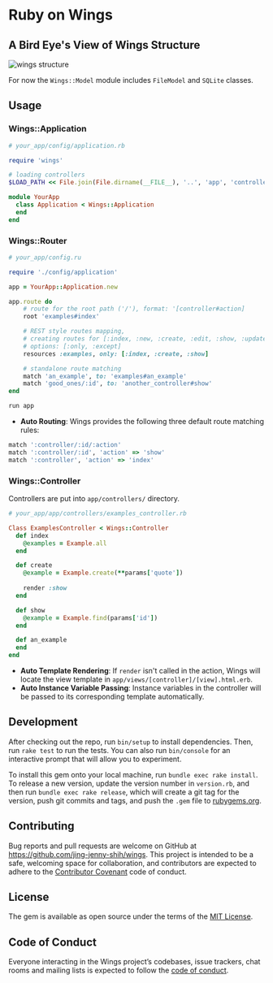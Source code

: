 # Ruby on Wings

## A Bird Eye's View of Wings Structure
![wings structure](https://user-images.githubusercontent.com/43872616/64002900-bd3f5a00-cb3d-11e9-9e6a-d22202389b2d.png)

For now the `Wings::Model` module includes `FileModel` and `SQLite` classes.

## Usage
### Wings::Application

```ruby
# your_app/config/application.rb

require 'wings'

# loading controllers
$LOAD_PATH << File.join(File.dirname(__FILE__), '..', 'app', 'controllers')

module YourApp
  class Application < Wings::Application
  end
end
```

### Wings::Router

```ruby
# your_app/config.ru

require './config/application'

app = YourApp::Application.new

app.route do
    # route for the root path ('/'), format: '[controller#action]
    root 'examples#index'

    # REST style routes mapping, 
    # creating routes for [:index, :new, :create, :edit, :show, :update, :destroy]
    # options: [:only, :except]
    resources :examples, only: [:index, :create, :show]

    # standalone route matching 
    match 'an_example', to: 'examples#an_example'
    match 'good_ones/:id', to: 'another_controller#show'
end

run app
```
- **Auto Routing**: Wings provides the following three default route matching rules:

```ruby
match ':controller/:id/:action'
match ':controller/:id', 'action' => 'show' 
match ':controller', 'action' => 'index'
```
### Wings::Controller
Controllers are put into `app/controllers/` directory.

```ruby
# your_app/app/controllers/examples_controller.rb

Class ExamplesController < Wings::Controller
  def index
    @examples = Example.all
  end

  def create
    @example = Example.create(**params['quote'])
    
    render :show
  end

  def show
    @example = Example.find(params['id'])
  end

  def an_example
  end
end
```

- **Auto Template Rendering**: If `render` isn't called in the action, Wings will locate the view template in `app/views/[controller]/[view].html.erb`.
- **Auto Instance Variable Passing**: Instance variables in the controller will be passed to its corresponding template automatically.


## Development

After checking out the repo, run `bin/setup` to install dependencies. Then, run `rake test` to run the tests. You can also run `bin/console` for an interactive prompt that will allow you to experiment.

To install this gem onto your local machine, run `bundle exec rake install`. To release a new version, update the version number in `version.rb`, and then run `bundle exec rake release`, which will create a git tag for the version, push git commits and tags, and push the `.gem` file to [rubygems.org](https://rubygems.org).

## Contributing

Bug reports and pull requests are welcome on GitHub at https://github.com/jing-jenny-shih/wings. This project is intended to be a safe, welcoming space for collaboration, and contributors are expected to adhere to the [Contributor Covenant](http://contributor-covenant.org) code of conduct.

## License

The gem is available as open source under the terms of the [MIT License](https://opensource.org/licenses/MIT).

## Code of Conduct

Everyone interacting in the Wings project’s codebases, issue trackers, chat rooms and mailing lists is expected to follow the [code of conduct](https://github.com/jing-jenny-shih/wings/blob/master/CODE_OF_CONDUCT.md).
